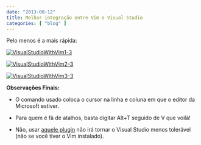 ```yaml
---
date: "2013-08-12"
title: Melhor integração entre Vim e Visual Studio
categories: [ "blog" ]
---
```

Pelo menos é a mais rápida:

[![VisualStudioWithVim1-3](/images/aRIuhsP.png)](/images/VisualStudioWithVim1-3.png)

[![VisualStudioWithVim2-3](/images/GrwuWwd.png)](/images/VisualStudioWithVim2-31.png)

[![VisualStudioWithVim3-3](/images/8ebwJG7.png)](/images/VisualStudioWithVim3-3.png)

**Observações Finais:**

	
  * O comando usado coloca o cursor na linha e coluna em que o editor da Microsoft estiver.

	
  * Para quem é fã de atalhos, basta digitar Alt+T seguido de V que voilà!

	
  * Não, usar [aquele plugin](http://visualstudiogallery.msdn.microsoft.com/59ca71b3-a4a3-46ca-8fe1-0e90e3f79329) não irá tornar o Visual Studio menos tolerável (não se você tiver o Vim instalado).

